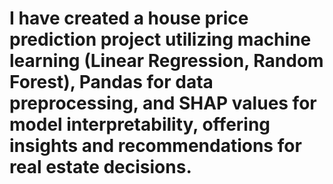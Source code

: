 # I have created a house price prediction project utilizing machine learning (Linear Regression, Random Forest), Pandas for data preprocessing, and SHAP values for model interpretability, offering insights and recommendations for real estate decisions.
